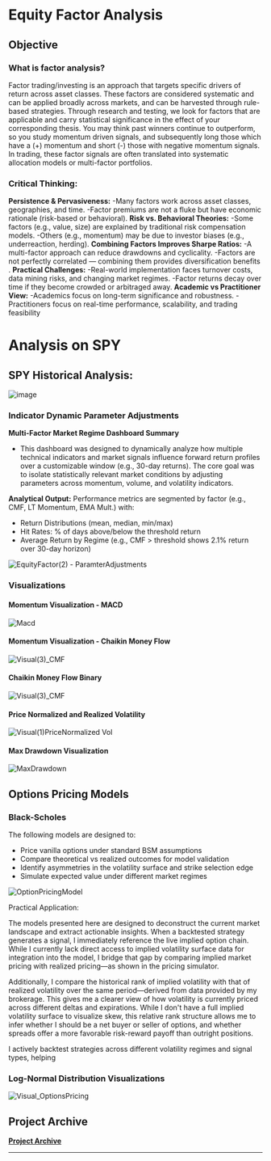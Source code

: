 # Equity Factor Analysis

## Objective

### What is factor analysis?
Factor trading/investing is an approach that targets specific drivers of return across asset classes. These factors are considered systematic and can be applied broadly across markets, and can be harvested through rule-based strategies. Through research and testing, we look for factors that are applicable and carry statistical significance in the effect of your corresponding thesis. You may think past winners continue to outperform, so you study momentum driven signals, and subsequently long those which have a (+) momentum and short (-) those with negative momentum signals. In trading, these factor signals are often translated into systematic allocation models or multi-factor portfolios. 

### Critical Thinking:

**Persistence & Pervasiveness:**
-Many factors work across asset classes, geographies, and time.
-Factor premiums are not a fluke but have economic rationale (risk-based or behavioral).
**Risk vs. Behavioral Theories:**
-Some factors (e.g., value, size) are explained by traditional risk compensation models.
-Others (e.g., momentum) may be due to investor biases (e.g., underreaction, herding).
**Combining Factors Improves Sharpe Ratios:**
-A multi-factor approach can reduce drawdowns and cyclicality.
-Factors are not perfectly correlated — combining them provides diversification benefits .
**Practical Challenges:**
-Real-world implementation faces turnover costs, data mining risks, and changing market regimes.
-Factor returns decay over time if they become crowded or arbitraged away.
**Academic vs Practitioner View:**
-Academics focus on long-term significance and robustness.
-Practitioners focus on real-time performance, scalability, and trading feasibility

# Analysis on SPY 

## SPY Historical Analysis: 
![image](https://github.com/user-attachments/assets/8a50d1ed-7238-448f-b514-a0a61b271267)


### Indicator Dynamic Parameter Adjustments 

**Multi-Factor Market Regime Dashboard Summary**
- This dashboard was designed to dynamically analyze how multiple technical indicators and market signals influence forward return profiles over a customizable window (e.g., 30-day returns). The core goal was to isolate statistically relevant market conditions by adjusting parameters across momentum, volume, and volatility indicators.

**Analytical Output:**
Performance metrics are segmented by factor (e.g., CMF, LT Momentum, EMA Mult.) with:
- Return Distributions (mean, median, min/max)
- Hit Rates: % of days above/below the threshold return
- Average Return by Regime (e.g., CMF > threshold shows 2.1% return over 30-day horizon)
  
![EquityFactor(2) - ParamterAdjustments](https://github.com/user-attachments/assets/55c4810d-2319-4eb2-b25d-73c005bf4612)

### Visualizations

#### Momentum Visualization - MACD  
![Macd](https://github.com/user-attachments/assets/79dd0def-f71d-41fc-b163-916047f9678d)

#### Momentum Visualization - Chaikin Money Flow 
![Visual(3)_CMF](https://github.com/user-attachments/assets/e0346478-5063-462c-9e9f-2f4f28cc0e48)

####  Chaikin Money Flow Binary
![Visual(3)_CMF](https://github.com/user-attachments/assets/3870c973-0915-4cd7-853c-cb5f7516add9)

#### Price Normalized and Realized Volatility 
![Visual(1)PriceNormalized Vol](https://github.com/user-attachments/assets/ccfe672f-9482-42de-a223-6c6986f15b59)

#### Max Drawdown Visualization
![MaxDrawdown](https://github.com/user-attachments/assets/71c9a952-9158-494d-b26b-9423bc24ef50)

## Options Pricing Models 

### Black-Scholes 

The following models are designed to:

- Price vanilla options under standard BSM assumptions
- Compare theoretical vs realized outcomes for model validation
- Identify asymmetries in the volatility surface and strike selection edge
- Simulate expected value under different market regimes

![OptionPricingModel](https://github.com/user-attachments/assets/1364bac5-4401-4f2e-9693-57d96dad9ca5)

Practical Application: 

The models presented here are designed to deconstruct the current market landscape and extract actionable insights. When a backtested strategy generates a signal, I immediately reference the live implied option chain. While I currently lack direct access to implied volatility surface data for integration into the model, I bridge that gap by comparing implied market pricing with realized pricing—as shown in the pricing simulator. 

Additionally, I compare the historical rank of implied volatility with that of realized volatility over the same period—derived from data provided by my brokerage. This gives me a clearer view of how volatility is currently priced across different deltas and expirations. While I don't have a full implied volatility surface to visualize skew, this relative rank structure allows me to infer whether I should be a net buyer or seller of options, and whether spreads offer a more favorable risk-reward payoff than outright positions.

I actively backtest strategies across different volatility regimes and signal types, helping
### Log-Normal Distribution Visualizations 
![Visual_OptionsPricing](https://github.com/user-attachments/assets/8f8e270b-fcbe-48f3-852e-6fdd85a76806)


## Project Archive 

**<a href="https://github.com/PatrickRych/Portfolio-Manager">Project Archive </a>**
****
